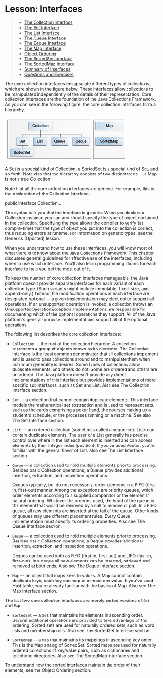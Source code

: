 # Lesson: Interfaces


> * [The Collection Interface]()
> * [The Set Interface]()
> * [The List Interface]()
> * [The Queue Interface]()
> * [The Deque Interface]()
> * [The Map Interface]()
> * [Object Ordering]()
> * [The SortedSet Interface]()
> * [The SortedMap Interface]()
> * [Summary of Interfaces]()
> * [Questions and Exercises]()


The core collection interfaces encapsulate different types of collections, which are shown in the figure below. 
These interfaces allow collections to be manipulated independently of the details of their representation. 
Core collection interfaces are the foundation of the Java Collections Framework. 
As you can see in the following figure, the core collection interfaces form a hierarchy.


![The core collection interfaces.](./colls-coreInterfaces.gif)


A Set is a special kind of Collection, a SortedSet is a special kind of Set, and so forth. 
Note also that the hierarchy consists of two distinct trees — a Map is not a true Collection.


Note that all the core collection interfaces are generic. 
For example, this is the declaration of the Collection interface.


public interface Collection<E>...


The <E> syntax tells you that the interface is generic. 
When you declare a Collection instance you can and should specify the type of object contained in the collection. 
Specifying the type allows the compiler to verify (at compile-time) that the type of object you put into the collection is correct, thus reducing errors at runtime. 
For information on generic types, see the Generics (Updated) lesson.


When you understand how to use these interfaces, you will know most of what there is to know about the Java Collections Framework. 
This chapter discusses general guidelines for effective use of the interfaces, including when to use which interface. 
You'll also learn programming idioms for each interface to help you get the most out of it.


To keep the number of core collection interfaces manageable, the Java platform doesn't provide separate interfaces for each variant of each collection type. 
(Such variants might include immutable, fixed-size, and append-only.) Instead, the modification operations in each interface are designated optional — a given implementation may elect not to support all operations. 
If an unsupported operation is invoked, a collection throws an UnsupportedOperationException. 
Implementations are responsible for documenting which of the optional operations they support. 
All of the Java platform's general-purpose implementations support all of the optional operations.


The following list describes the core collection interfaces:



* `Collection` — the root of the collection hierarchy. 
  A collection represents a group of objects known as its elements. 
  The Collection interface is the least common denominator that all collections implement and is used to pass collections around and to manipulate them when maximum generality is desired. 
  Some types of collections allow duplicate elements, and others do not. 
  Some are ordered and others are unordered. 
  The Java platform doesn't provide any direct implementations of this interface but provides implementations of more specific subinterfaces, such as Set and List. 
  Also see The Collection Interface section.

* `Set` — a collection that cannot contain duplicate elements. 
  This interface models the mathematical set abstraction and is used to represent sets, such as the cards comprising a poker hand, the courses making up a student's schedule, or the processes running on a machine. 
  See also The Set Interface section.

* `List` — an ordered collection (sometimes called a sequence). 
  Lists can contain duplicate elements. 
  The user of a List generally has precise control over where in the list each element is inserted and can access elements by their integer index (position). 
  If you've used Vector, you're familiar with the general flavor of List. 
  Also see The List Interface section.

* `Queue` — a collection used to hold multiple elements prior to processing. 
  Besides basic Collection operations, a Queue provides additional insertion, extraction, and inspection operations.

  Queues typically, but do not necessarily, order elements in a FIFO (first-in, first-out) manner. 
  Among the exceptions are priority queues, which order elements according to a supplied comparator or the elements' natural ordering. 
  Whatever the ordering used, the head of the queue is the element that would be removed by a call to remove or poll. 
  In a FIFO queue, all new elements are inserted at the tail of the queue. 
  Other kinds of queues may use different placement rules. 
  Every Queue implementation must specify its ordering properties. 
  Also see The Queue Interface section.

* `Deque` — a collection used to hold multiple elements prior to processing. 
  Besides basic Collection operations, a Deque provides additional insertion, extraction, and inspection operations.

  Deques can be used both as FIFO (first-in, first-out) and LIFO (last-in, first-out). 
  In a deque all new elements can be inserted, retrieved and removed at both ends. 
  Also see The Deque Interface section.

* `Map` — an object that maps keys to values. 
  A Map cannot contain duplicate keys; each key can map to at most one value. 
  If you've used Hashtable, you're already familiar with the basics of Map. 
  Also see The Map Interface section.


The last two core collection interfaces are merely sorted versions of `Set` and `Map`:


* `SortedSet` — a `Set` that maintains its elements in ascending order. 
  Several additional operations are provided to take advantage of the ordering. 
  Sorted sets are used for naturally ordered sets, such as word lists and membership rolls. 
  Also see The SortedSet Interface section.

* `SortedMap` — a `Map` that maintains its mappings in ascending key order. 
  This is the Map analog of SortedSet. 
  Sorted maps are used for naturally ordered collections of key/value pairs, such as dictionaries and telephone directories. 
  Also see The SortedMap Interface section.


To understand how the sorted interfaces maintain the order of their elements, see the Object Ordering section. 